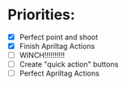 # Priorities:

- [x] Perfect point and shoot
- [x] Finish Apriltag Actions
- [ ] WINCH!!!!!!!!!!
- [ ] Create "quick action" buttons
- [ ] Perfect Apriltag Actions

